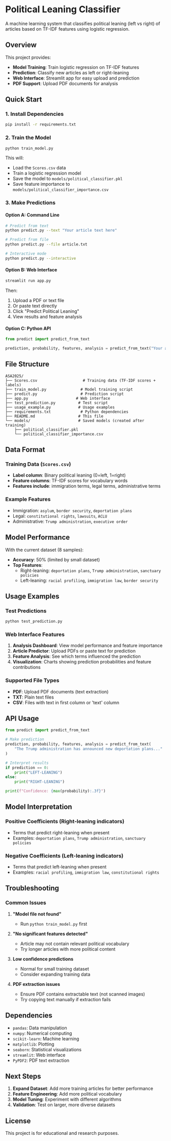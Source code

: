 # Political Leaning Classifier

A machine learning system that classifies political leaning (left vs right) of articles based on TF-IDF features using logistic regression.

## Overview

This project provides:
- **Model Training**: Train logistic regression on TF-IDF features
- **Prediction**: Classify new articles as left or right-leaning
- **Web Interface**: Streamlit app for easy upload and prediction
- **PDF Support**: Upload PDF documents for analysis

## Quick Start

### 1. Install Dependencies
```bash
pip install -r requirements.txt
```

### 2. Train the Model
```bash
python train_model.py
```
This will:
- Load the `Scores.csv` data
- Train a logistic regression model
- Save the model to `models/political_classifier.pkl`
- Save feature importance to `models/political_classifier_importance.csv`

### 3. Make Predictions

#### Option A: Command Line
```bash
# Predict from text
python predict.py --text "Your article text here"

# Predict from file
python predict.py --file article.txt

# Interactive mode
python predict.py --interactive
```

#### Option B: Web Interface
```bash
streamlit run app.py
```
Then:
1. Upload a PDF or text file
2. Or paste text directly
3. Click "Predict Political Leaning"
4. View results and feature analysis

#### Option C: Python API
```python
from predict import predict_from_text

prediction, probability, features, analysis = predict_from_text("Your article text")
```

## File Structure

```
ASA2025/
├── Scores.csv                    # Training data (TF-IDF scores + labels)
├── train_model.py               # Model training script
├── predict.py                   # Prediction script
├── app.py                     # Web interface
├── test_prediction.py          # Test script
├── usage_example.py            # Usage examples
├── requirements.txt             # Python dependencies
├── README.md                   # This file
└── models/                     # Saved models (created after training)
    ├── political_classifier.pkl
    └── political_classifier_importance.csv
```

## Data Format

### Training Data (`Scores.csv`)
- **Label column**: Binary political leaning (0=left, 1=right)
- **Feature columns**: TF-IDF scores for vocabulary words
- **Features include**: immigration terms, legal terms, administrative terms

### Example Features
- Immigration: `asylum`, `border security`, `deportation plans`
- Legal: `constitutional rights`, `lawsuits`, `ACLU`
- Administrative: `Trump administration`, `executive order`

## Model Performance

With the current dataset (8 samples):
- **Accuracy**: 50% (limited by small dataset)
- **Top Features**: 
  - Right-leaning: `deportation plans`, `Trump administration`, `sanctuary policies`
  - Left-leaning: `racial profiling`, `immigration law`, `border security`

## Usage Examples

### Test Predictions
```bash
python test_prediction.py
```

### Web Interface Features
1. **Analysis Dashboard**: View model performance and feature importance
2. **Article Predictor**: Upload PDFs or paste text for prediction
3. **Feature Analysis**: See which terms influenced the prediction
4. **Visualization**: Charts showing prediction probabilities and feature contributions

### Supported File Types
- **PDF**: Upload PDF documents (text extraction)
- **TXT**: Plain text files
- **CSV**: Files with text in first column or 'text' column

## API Usage

```python
from predict import predict_from_text

# Make prediction
prediction, probability, features, analysis = predict_from_text(
    "The Trump administration has announced new deportation plans..."
)

# Interpret results
if prediction == 0:
    print("LEFT-LEANING")
else:
    print("RIGHT-LEANING")

print(f"Confidence: {max(probability):.3f}")
```

## Model Interpretation

### Positive Coefficients (Right-leaning indicators)
- Terms that predict right-leaning when present
- Examples: `deportation plans`, `Trump administration`, `sanctuary policies`

### Negative Coefficients (Left-leaning indicators)
- Terms that predict left-leaning when present
- Examples: `racial profiling`, `immigration law`, `constitutional rights`

## Troubleshooting

### Common Issues

1. **"Model file not found"**
   - Run `python train_model.py` first

2. **"No significant features detected"**
   - Article may not contain relevant political vocabulary
   - Try longer articles with more political content

3. **Low confidence predictions**
   - Normal for small training dataset
   - Consider expanding training data

4. **PDF extraction issues**
   - Ensure PDF contains extractable text (not scanned images)
   - Try copying text manually if extraction fails

## Dependencies

- `pandas`: Data manipulation
- `numpy`: Numerical computing
- `scikit-learn`: Machine learning
- `matplotlib`: Plotting
- `seaborn`: Statistical visualizations
- `streamlit`: Web interface
- `PyPDF2`: PDF text extraction

## Next Steps

1. **Expand Dataset**: Add more training articles for better performance
2. **Feature Engineering**: Add more political vocabulary
3. **Model Tuning**: Experiment with different algorithms
4. **Validation**: Test on larger, more diverse datasets

## License

This project is for educational and research purposes.
